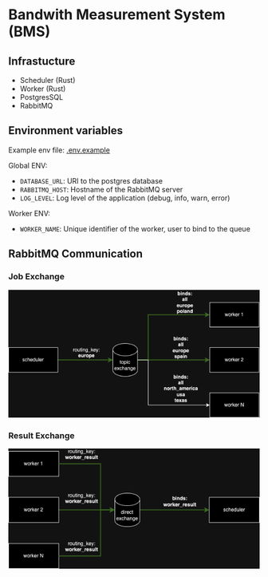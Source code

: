# Bandwith Measurement System (BMS)


## Infrastucture
- Scheduler (Rust)
- Worker (Rust)
- PostgresSQL
- RabbitMQ

## Environment variables

Example env file: [.env.example](./.env.example)

Global ENV:
- `DATABASE_URL`: URI to the postgres database
- `RABBITMQ_HOST`: Hostname of the RabbitMQ server
- `LOG_LEVEL`: Log level of the application (debug, info, warn, error)

Worker ENV:
- `WORKER_NAME`: Unique identifier of the worker, user to bind to the queue

## RabbitMQ Communication

### Job Exchange

![Job Exchange](./docs/bms_queue_job_1.drawio.png)

### Result Exchange

![Result Exchange](./docs/bms_queue_results_1.drawio.png)